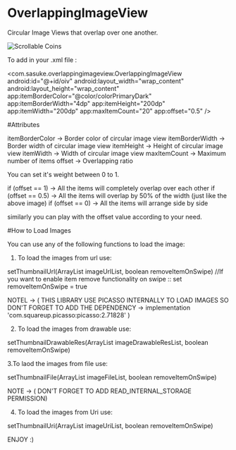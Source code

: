 # OverlappingImageView

Circular Image Views that overlap over one another.

![Scrollable Coins](https://github.com/AshuTyagi16/OverlappingView/blob/master/video2gif_20180524_231352%5B1%5D.gif)

To add in your .xml file :

<com.sasuke.overlappingimageview.OverlappingImageView
        android:id="@+id/oiv"
        android:layout_width="wrap_content"
        android:layout_height="wrap_content"
        app:itemBorderColor="@color/colorPrimaryDark"
        app:itemBorderWidth="4dp"
        app:itemHeight="200dp"
        app:itemWidth="200dp"
        app:maxItemCount="20"
        app:offset="0.5" />

#Attributes

itemBorderColor -> Border color of circular image view
itemBorderWidth -> Border width of circular image view
itemHeight -> Height of circular image view
itemWidth -> Width of circular image view
maxItemCount -> Maximum number of items
offset -> Overlapping ratio

You can set it's weight between 0 to 1.

if (offset == 1) -> All the items will completely overlap over each other
if (offset == 0.5) -> All the items will overlap by 50% of the width (just like the above image)
if (offset == 0) -> All the items will arrange side by side

similarly you can play with the offset value according to your need.

#How to Load Images

You can use any of the following functions to load the image:

1. To load the images from url use:

setThumbnailUrl(ArrayList<String> imageUrlList, boolean removeItemOnSwipe) //If you want to enable item remove functionality on swipe :: set removeItemOnSwipe = true 

NOTEL -> ( THIS LIBRARY USE PICASSO INTERNALLY TO LOAD IMAGES SO DON'T FORGET TO ADD THE DEPENDENCY -> implementation 'com.squareup.picasso:picasso:2.71828' )

2. To load the images from drawable use:

setThumbnailDrawableRes(ArrayList<Integer> imageDrawableResList, boolean removeItemOnSwipe)

3.To laod the images from file use:

setThumbnailFile(ArrayList<File> imageFileList, boolean removeItemOnSwipe)

NOTE -> ( DON'T FORGET TO ADD READ_INTERNAL_STORAGE PERMISSION)

4. To load the images from Uri use:

setThumbnailUri(ArrayList<Uri> imageUriList, boolean removeItemOnSwipe)

ENJOY :)
